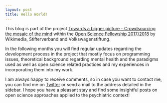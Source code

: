 ```yaml
---
layout: post
title: Hello World!
---
```


This blog is part of the project [Towards a bigger picture - Crowdsourcing the mosaic of the mind](https://de.wikiversity.org/wiki/Wikiversity:Fellow-Programm_Freies_Wissen/Einreichungen/Towards_a_bigger_picture_-_Crowdsourcing_the_mosaic_of_the_mind) within the [Open Science Fellowship 2017/2018](https://en.wikiversity.org/wiki/Wikimedia_Deutschland/Open_Science_Fellows_Program) by Wikimedia, Stifterverband and Volkswagenstiftung. 

In the following months you will find regular updates regarding the development process in the project that mostly focus on programming issues, theoretical background regarding mental health and the paradigms used as well as open science related practices and my experiences in incorporating them into my work.

I am always happy to receive comments, so in case you want to contact me, you can find me on [Twitter](https://twitter.com/glassybrain) or send a mail to the address detailed in the sidebar. I hope you have a pleasant stay and find some insightful posts on open science approaches applied to the psychiatric context!
